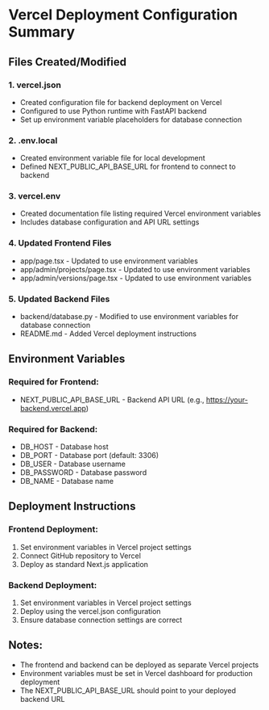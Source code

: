 # Vercel Deployment Configuration Summary

## Files Created/Modified

### 1. vercel.json
- Created configuration file for backend deployment on Vercel
- Configured to use Python runtime with FastAPI backend
- Set up environment variable placeholders for database connection

### 2. .env.local
- Created environment variable file for local development
- Defined NEXT_PUBLIC_API_BASE_URL for frontend to connect to backend

### 3. vercel.env
- Created documentation file listing required Vercel environment variables
- Includes database configuration and API URL settings

### 4. Updated Frontend Files
- app/page.tsx - Updated to use environment variables
- app/admin/projects/page.tsx - Updated to use environment variables
- app/admin/versions/page.tsx - Updated to use environment variables

### 5. Updated Backend Files
- backend/database.py - Modified to use environment variables for database connection
- README.md - Added Vercel deployment instructions

## Environment Variables

### Required for Frontend:
- NEXT_PUBLIC_API_BASE_URL - Backend API URL (e.g., https://your-backend.vercel.app)

### Required for Backend:
- DB_HOST - Database host
- DB_PORT - Database port (default: 3306)
- DB_USER - Database username
- DB_PASSWORD - Database password
- DB_NAME - Database name

## Deployment Instructions

### Frontend Deployment:
1. Set environment variables in Vercel project settings
2. Connect GitHub repository to Vercel
3. Deploy as standard Next.js application

### Backend Deployment:
1. Set environment variables in Vercel project settings
2. Deploy using the vercel.json configuration
3. Ensure database connection settings are correct

## Notes:
- The frontend and backend can be deployed as separate Vercel projects
- Environment variables must be set in Vercel dashboard for production deployment
- The NEXT_PUBLIC_API_BASE_URL should point to your deployed backend URL